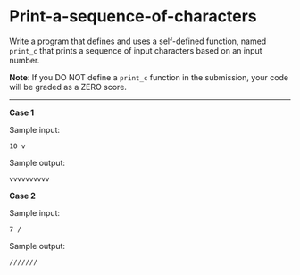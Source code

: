 # Print-a-sequence-of-characters
Write a program that defines and uses a self-defined function, named `print_c` that prints a sequence of input characters based on an input number.

**Note**: If you DO NOT define a `print_c` function in the submission, your code will be graded as a ZERO score.

<hr />

**Case 1**

Sample input:
```
10 v
```

Sample output:
```
vvvvvvvvvv
```

**Case 2**

Sample input:
```
7 /
```

Sample output:
```
///////
```
